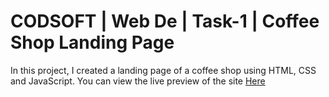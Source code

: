 # CODSOFT | Web De | Task-1 |  Coffee Shop Landing Page
In this project, I created a landing page of a coffee shop using HTML, CSS and JavaScript.
You can view the live preview of the site <a href="https://x0lg0n.github.io/CODSOFT-Task-1/">Here </a>

